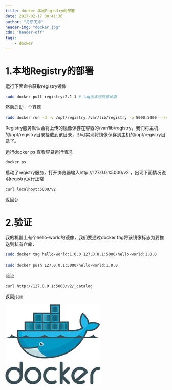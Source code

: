 ```yaml
---
title: docker 本地Registry的部署
date: 2017-02-17 00:41:36
author: "月牙天冲"
header-img: "docker.jpg"
cdn: 'header-off'
tags:
    - docker
---
```


# 1.本地Registry的部署
运行下面命令获取registry镜像

```bash
sudo docker pull registry:2.1.1 # tag版本号随意设置
```

然后启动一个容器
```bash
sudo docker run -d -v /opt/registry:/var/lib/registry -p 5000:5000 --restart=always --name registry registry:2.1.1
```

Registry服务默认会将上传的镜像保存在容器的/var/lib/registry，我们将主机的/opt/registry目录挂载到该目录，即可实现将镜像保存到主机的/opt/registry目录了。

运行docker ps 查看容易运行情况
```bash
docker ps
```

启动了registry服务，打开浏览器输入http://127.0.0.1:5000/v2 ，出现下面情况说明registry运行正常
```bash
curl localhost:5000/v2
```
返回{}

# 2.验证
我的机器上有个hello-world的镜像，我们要通过docker tag将该镜像标志为要推送到私有仓库，

```bash
sudo docker tag hello-world:1.0.0 127.0.0.1:5000/hello-world:1.0.0

sudo docker push 127.0.0.1:5000/hello-world:1.0.0
```
验证
```bash
curl http://127.0.0.1:5000/v2/_catalog
```
返回json


![logo](docker-本地Registry的部署/docker.jpg)
